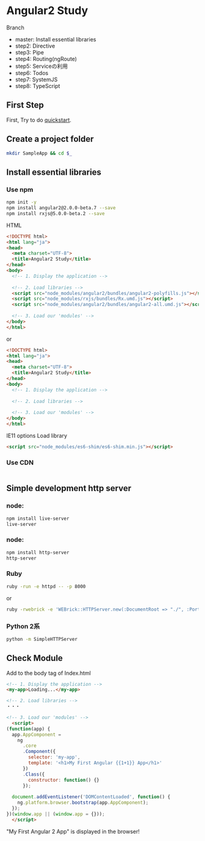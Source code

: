 # Angular2 Study

Branch
* master: Install essential libraries
* step2: Directive
* step3: Pipe
* step4: Routing(ngRoute)
* step5: Serviceの利用
* step6: Todos
* step7: SystemJS
* step8: TypeScript

## First Step

First, Try to do [quickstart](https://angular.io/docs/ts/latest/quickstart.html).

## Create a project folder

```bash
mkdir SampleApp && cd $_
```

## Install essential libraries

### Use npm

```bash
npm init -y
npm install angular2@2.0.0-beta.7 --save
npm install rxjs@5.0.0-beta.2 --save
```

HTML

```html
<!DOCTYPE html>
<html lang="ja">
<head>
  <meta charset="UTF-8">
  <title>Angular2 Study</title>
</head>
<body>
  <!-- 1. Display the application -->
  
  <!-- 2. Load libraries -->
  <script src="node_modules/angular2/bundles/angular2-polyfills.js"></script>
  <script src="node_modules/rxjs/bundles/Rx.umd.js"></script>
  <script src="node_modules/angular2/bundles/angular2-all.umd.js"></script>
  
  <!-- 3. Load our 'modules' -->
</body>
</html>
```

or

```html
<!DOCTYPE html>
<html lang="ja">
<head>
  <meta charset="UTF-8">
  <title>Angular2 Study</title>
</head>
<body>
  <!-- 1. Display the application -->
  
  <!-- 2. Load libraries -->
  
  <!-- 3. Load our 'modules' -->
</body>
</html>
```

IE11 options Load library

```html
<script src="node_modules/es6-shim/es6-shim.min.js"></script>
```

### Use CDN

```html
```

## Simple development http server

### node:

```bash
npm install live-server
live-server
```

### node:

```bash
npm install http-server
http-server
```

### Ruby

```bash
ruby -run -e httpd -- -p 8000 
```

or

```bash
ruby -rwebrick -e 'WEBrick::HTTPServer.new(:DocumentRoot => "./", :Port => 8000).start'
```

### Python 2系

```bash
python -m SimpleHTTPServer
```

## Check Module

Add to the body tag of Index.html

```html
<!-- 1. Display the application -->
<my-app>Loading...</my-app>

<!-- 2. Load libraries -->
・・・

<!-- 3. Load our 'modules' -->
  <script>
(function(app) {
  app.AppComponent =
    ng
      .core
      .Component({
        selector: 'my-app',
        template: '<h1>My First Angular {{1+1}} App</h1>'
      })
      .Class({
        constructor: function() {}
      });
      
  document.addEventListener('DOMContentLoaded', function() {
    ng.platform.browser.bootstrap(app.AppComponent);
  });
})(window.app || (window.app = {}));
  </script>
```

"My First Angular 2 App" is displayed in the browser!
